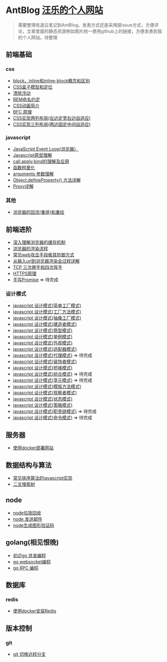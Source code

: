 # AntBlog  [汪乐的个人网站](https://github.com/antbaobao/AntVueBlogFront) 
> 需要整理有道云笔记到AntBlog。发表方式还是采用提issue方式，方便评论，文章里面的静态资源例如图片统一使用github上的链接，方便发表到我的个人网站。待整理
## 前端基础
### css
* [block，inline和inline-block概念和区别](https://github.com/antbaobao/AntBlog/issues/48)
* [CSS盒子模型和定位](https://github.com/antbaobao/AntBlog/issues/7)
* [清除浮动](https://github.com/antbaobao/AntBlog/issues/11)
* [BEM命名约定](https://github.com/antbaobao/AntBlog/issues/10)
* [CSS动画简介](https://github.com/antbaobao/AntBlog/issues/12)
* [BFC 原理](https://github.com/antbaobao/AntBlog/issues/25)
* [CSS实现两列布局(左边定宽右边自适应)](https://github.com/antbaobao/AntBlog/issues/26)
* [CSS实现三列布局(两边固定中间自适应)](https://github.com/antbaobao/AntBlog/issues/27)
### javascript
* [JavaScript Event Loop(浏览器）](https://github.com/antbaobao/AntBlog/issues/13)
* [Javascript原型理解](https://github.com/antbaobao/AntBlog/issues/14)
* [call,apply,bind的理解及应用](https://github.com/antbaobao/AntBlog/issues/15)
* [函数柯里化](https://github.com/antbaobao/AntBlog/issues/16)
* [arguments 参数理解](https://github.com/antbaobao/AntBlog/issues/17)
* [Object.defineProperty() 方法详解](https://github.com/antbaobao/AntBlog/issues/18)
* [Proxy详解](https://github.com/antbaobao/AntBlog/issues/19)
### 其他
* [浏览器的回流(重排)和重绘](https://github.com/antbaobao/AntBlog/issues/9)
## 前端进阶
* [深入理解浏览器的缓存机制](https://github.com/antbaobao/AntBlog/issues/1)
* [浏览器的渲染流程](https://github.com/antbaobao/AntBlog/issues/8)
* [常见web攻击手段极其防御方式](https://github.com/antbaobao/AntBlog/issues/2)
* [从输入url到浏览器渲染全过程详解](https://github.com/antbaobao/AntBlog/issues/3)
* [TCP 三次握手和四次挥手](https://github.com/antbaobao/AntBlog/issues/4)
* [HTTPS原理](https://github.com/antbaobao/AntBlog/issues/5)
* [手写Promise](https://github.com/antbaobao/AntBlog/issues/29) => 待完成
### 设计模式
* [javascript 设计模式(简单工厂模式)](https://github.com/antbaobao/AntBlog/issues/21)
* [javascript 设计模式(工厂方法模式)](https://github.com/antbaobao/AntBlog/issues/22)
* [javascript 设计模式(抽像工厂模式)](https://github.com/antbaobao/AntBlog/issues/23)
* [javascript 设计模式(建造者模式)](https://github.com/antbaobao/AntBlog/issues/28)
* [javascript 设计模式(原型模式)](https://github.com/antbaobao/AntBlog/issues/31)
* [javascript 设计模式(单例模式)](https://github.com/antbaobao/AntBlog/issues/32)
* [javascript 设计模式(外观模式)](https://github.com/antbaobao/AntBlog/issues/33)
* [javascript 设计模式(适配器模式)](https://github.com/antbaobao/AntBlog/issues/34)
* [javascript 设计模式(代理模式)](#)  => 待完成
* [javascript 设计模式(装饰者模式)](https://github.com/antbaobao/AntBlog/issues/35)
* [javascript 设计模式(桥接模式)](https://github.com/antbaobao/AntBlog/issues/36)
* [javascript 设计模式(组合模式)](#)  => 待完成
* [javascript 设计模式(享元模式)](#)  => 待完成
* [javascript 设计模式(模版方法模式)](https://github.com/antbaobao/AntBlog/issues/40)
* [javascript 设计模式(观察者模式)](https://github.com/antbaobao/AntBlog/issues/24)
* [javascript 设计模式(状态模式)](https://github.com/antbaobao/AntBlog/issues/41)
* [javascript 设计模式(策略模式)](https://github.com/antbaobao/AntBlog/issues/45)
* [javascript 设计模式(职责链模式)](#) => 待完成
* [javascript 设计模式(命令模式)](#) => 待完成
## 服务器
* [使用docker部署网站](https://github.com/antbaobao/AntBlog/issues/20)
## 数据结构与算法
* [常见排序算法的javascript实现](https://github.com/antbaobao/AntBlog/issues/6)
* [二叉搜索树](https://github.com/antbaobao/AntBlog/issues/30)
## node
* [node垃圾回收](https://github.com/antbaobao/AntBlog/issues/37)
* [node 发送邮件](https://github.com/antbaobao/AntBlog/issues/43)
* [node生成图形验证码](https://github.com/antbaobao/AntBlog/issues/44)
## golang(相见恨晚)
* [初识go 并发编程](https://github.com/antbaobao/AntBlog/issues/38)
* [go websocket编程](https://github.com/antbaobao/AntBlog/issues/39)
* [go RPC 编程](https://github.com/antbaobao/AntBlog/issues/46)
## 数据库
### redis
* [使用docker安装Redis](https://github.com/antbaobao/AntBlog/issues/42)
## 版本控制
### git
* [git 切换远程分支](https://github.com/antbaobao/AntBlog/issues/47)

